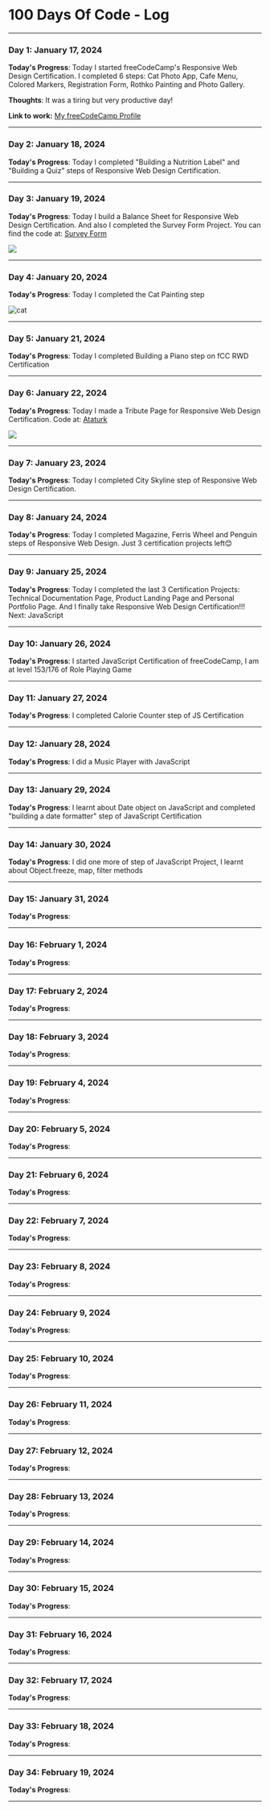 # 100 Days Of Code - Log

---

### Day 1: January 17, 2024

**Today's Progress**: Today I started freeCodeCamp's Responsive Web Design Certification. I completed 6 steps: Cat Photo App, Cafe Menu, Colored Markers, Registration Form, Rothko Painting and Photo Gallery.

**Thoughts**: It was a tiring but very productive day!

**Link to work:** [My freeCodeCamp Profile](https://www.freecodecamp.org/zeynepakkaya2)

---

### Day 2: January 18, 2024

**Today's Progress**: Today I completed "Building a Nutrition Label" and "Building a Quiz" steps of Responsive Web Design Certification.

---

### Day 3: January 19, 2024

**Today's Progress**: Today I build a Balance Sheet for Responsive Web Design Certification. And also I completed the Survey Form Project. You can find the code at:
[Survey Form](https://github.com/zserraakkaya/freeCodeCamp-ResponsiveWebDesignCertification/blob/main/README.md)

![](https://github.com/zserraakkaya/freeCodeCamp-ResponsiveWebDesignCertification/blob/main/SurveyForm/Screenshot%202024-01-19%20at%2020.33.37.png)

---

### Day 4: January 20, 2024

**Today's Progress**: Today I completed the Cat Painting step

![cat](https://github.com/zserraakkaya/freeCodeCamp-ResponsiveWebDesignCertification/blob/main/img/cat.png)

---

### Day 5: January 21, 2024

**Today's Progress**: Today I completed Building a Piano step on fCC RWD Certification

---

### Day 6: January 22, 2024

**Today's Progress**: Today I made a Tribute Page for Responsive Web Design Certification. Code at: [Ataturk](https://github.com/zserraakkaya/freeCodeCamp-ResponsiveWebDesignCertification/blob/main/README.md)

![](https://github.com/zserraakkaya/freeCodeCamp-ResponsiveWebDesignCertification/blob/main/Ataturk/ss.png)

---

### Day 7: January 23, 2024

**Today's Progress**: Today I completed City Skyline step of Responsive Web Design Certification.

---

### Day 8: January 24, 2024

**Today's Progress**: Today I completed Magazine, Ferris Wheel and Penguin steps of Responsive Web Design. Just 3 certification projects left😊

---

### Day 9: January 25, 2024

**Today's Progress**: Today I completed the last 3 Certification Projects: Technical Documentation Page, Product Landing Page and Personal Portfolio Page. And I finally take Responsive Web Design Certification!!! Next: JavaScript

---

### Day 10: January 26, 2024

**Today's Progress**: I started JavaScript Certification of freeCodeCamp, I am at level 153/176 of Role Playing Game

---

### Day 11: January 27, 2024

**Today's Progress**: I completed Calorie Counter step of JS Certification

---

### Day 12: January 28, 2024

**Today's Progress**: I did a Music Player with JavaScript

---

### Day 13: January 29, 2024

**Today's Progress**: I learnt about Date object on JavaScript and completed "building a date formatter" step of JavaScript Certification

---

### Day 14: January 30, 2024

**Today's Progress**: I did one more of step of JavaScript Project, I learnt about Object.freeze, map, filter methods

---

### Day 15: January 31, 2024

**Today's Progress**:

---

### Day 16: February 1, 2024

**Today's Progress**:

---

### Day 17: February 2, 2024

**Today's Progress**:

---

### Day 18: February 3, 2024

**Today's Progress**:

---

### Day 19: February 4, 2024

**Today's Progress**:

---

### Day 20: February 5, 2024

**Today's Progress**:

---

### Day 21: February 6, 2024

**Today's Progress**:

---

### Day 22: February 7, 2024

**Today's Progress**:

---

### Day 23: February 8, 2024

**Today's Progress**:

---

### Day 24: February 9, 2024

**Today's Progress**:

---

### Day 25: February 10, 2024

**Today's Progress**:

---

### Day 26: February 11, 2024

**Today's Progress**:

---

### Day 27: February 12, 2024

**Today's Progress**:

---

### Day 28: February 13, 2024

**Today's Progress**:

---

### Day 29: February 14, 2024

**Today's Progress**:

---

### Day 30: February 15, 2024

**Today's Progress**:

---

### Day 31: February 16, 2024

**Today's Progress**:

---

### Day 32: February 17, 2024

**Today's Progress**:

---

### Day 33: February 18, 2024

**Today's Progress**:

---

### Day 34: February 19, 2024

**Today's Progress**:

---

